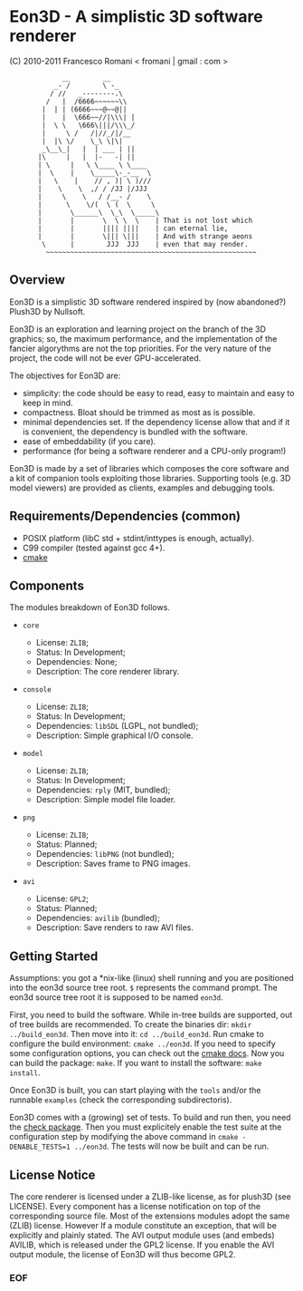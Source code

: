 	
Eon3D - A simplistic 3D software renderer
=========================================

(C) 2010-2011 Francesco Romani < fromani | gmail : com >


	             __        __
	           _- /        \ -_
	          / //   _--------.\
	         /   |  /6666~~~~~~\\
	        |  | | (6666~~~@~~@||
	        |    |  \666~~//|\\\| |
	        |  \ \   \666\|||/\\\_/
	        |     \ /   /|//_/|/__
	        |  |\ \/    \_\ \|\|
	        _\__\_|   |  | ___ | ||
	       |\     |   |  |-   -| ||
	       | \     |   \ \____ \ \____
	       |  \    |    \_____\-_-__  \
	       |   \    |    // , )| \ )///
	       |    \    \  ,/ / /JJ |/JJJ
	       |     \    \   / /__- /    \
	       |      \    \/(  \ (  \     \
	       |       \______\  \_\  \_____\
	       |       |       \  \ \  \    | That is not lost which
	       |       |       |||| ||||    | can eternal lie,
	       |       |       \||| \|||    | And with strange aeons
	        \      |        JJJ  JJJ    | even that may render.
	         ~~~~~~~~~~~~~~~~~~~~~~~~~~~~~~~~~~~~~~~~~~~~~~~~~~~~


Overview
--------

Eon3D is a simplistic 3D software rendered inspired by (now abandoned?)
Plush3D by Nullsoft.

Eon3D is an exploration and learning project on the branch of the 3D
graphics; so, the maximum performance, and the implementation of the
fancier algorythms are not the top priorities.
For the very nature of the project, the code will not be ever
GPU-accelerated.

The objectives for Eon3D are:

* simplicity: the code should be easy to read, easy to maintain and
  easy to keep in mind.
* compactness. Bloat should be trimmed as most as is possible.
* minimal dependencies set. If the dependency license allow that and if
  it is convenient, the dependency is bundled with the software.
* ease of embeddability (if you care).
* performance (for being a software renderer and a CPU-only program!)

Eon3D is made by a set of libraries which composes the core software
and a kit of companion tools exploiting those libraries.
Supporting tools (e.g. 3D model viewers) are provided as clients,
examples and debugging tools.


Requirements/Dependencies (common)
----------------------------------

* POSIX platform (libC std + stdint/inttypes is enough, actually).
* C99 compiler (tested against gcc 4+).
* [cmake](http://www.cmake.org)


Components
----------

The modules breakdown of Eon3D follows.

* `core`

  - License: `ZLIB`;
  - Status: In Development;
  - Dependencies: None;
  - Description: The core renderer library.

* `console`

  - License: `ZLIB`;
  - Status: In Development;
  - Dependencies: `libSDL` (LGPL, not bundled);
  - Description: Simple graphical I/O console.

* `model`

  - License: `ZLIB`;
  - Status: In Development;
  - Dependencies: `rply` (MIT, bundled);
  - Description: Simple model file loader.

* `png`

  - License: `ZLIB`;
  - Status: Planned;
  - Dependencies: `libPNG` (not bundled);
  - Description: Saves frame to PNG images.

* `avi`

  - License: `GPL2`;
  - Status: Planned;
  - Dependencies: `avilib` (bundled);
  - Description: Save renders to raw AVI files.


Getting Started
---------------

Assumptions: you got a *nix-like (linux) shell running
and you are positioned into the eon3d source tree root.
`$` represents the command prompt. The eon3d source tree root
it is supposed to be named `eon3d`.

First, you need to build the software. While in-tree builds
are supported, out of tree builds are recommended.
To create the binaries dir: `mkdir ../build_eon3d`.
Then move into it: `cd ../build_eon3d`.
Run cmake to configure the build environment: `cmake ../eon3d`.
If you need to specify some configuration options, you
can check out the 
[cmake docs](http://www.cmake.org/cmake/help/runningcmake.html).
Now you can build the package: `make`.
If you want to install the software: `make install`.

Once Eon3D is built, you can start playing with the `tools` and/or
the runnable `examples` (check the corresponding subdirectoris).

Eon3D comes with a (growing) set of tests. To build and run then,
you need the [check package](http://check.sf.net).
Then you must explicitely enable the test suite at the configuration
step by modifying the above command in `cmake -DENABLE_TESTS=1 ../eon3d`.
The tests will now be built and can be run.

License Notice
--------------

The core renderer is licensed under a ZLIB-like license, as for
plush3D (see LICENSE).
Every component has a license notification on top of the corresponding
source file. Most of the extensions modules adopt the same (ZLIB)
license. However If a module constitute an exception, that will be 
explicitly and plainly stated.
The AVI output module uses (and embeds) AVILIB, which is released under
the GPL2 license. If you enable the AVI output module, the license of
Eon3D will thus become GPL2.


### EOF ###

